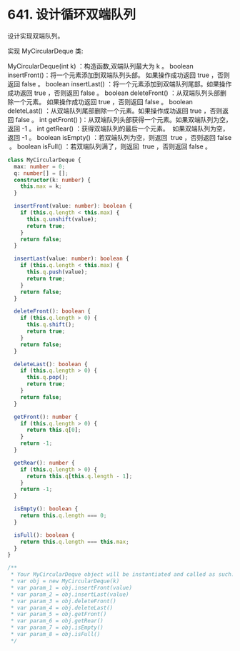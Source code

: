 # 641. 设计循环双端队列

设计实现双端队列。

实现 MyCircularDeque 类:

MyCircularDeque(int k) ：构造函数,双端队列最大为 k 。
boolean insertFront()：将一个元素添加到双端队列头部。 如果操作成功返回 true ，否则返回 false 。
boolean insertLast() ：将一个元素添加到双端队列尾部。如果操作成功返回 true ，否则返回 false 。
boolean deleteFront() ：从双端队列头部删除一个元素。 如果操作成功返回 true ，否则返回 false 。
boolean deleteLast() ：从双端队列尾部删除一个元素。如果操作成功返回 true ，否则返回 false 。
int getFront() )：从双端队列头部获得一个元素。如果双端队列为空，返回 -1 。
int getRear() ：获得双端队列的最后一个元素。  如果双端队列为空，返回 -1 。
boolean isEmpty() ：若双端队列为空，则返回  true ，否则返回 false  。
boolean isFull() ：若双端队列满了，则返回  true ，否则返回 false 。

```ts
class MyCircularDeque {
  max: number = 0;
  q: number[] = [];
  constructor(k: number) {
    this.max = k;
  }

  insertFront(value: number): boolean {
    if (this.q.length < this.max) {
      this.q.unshift(value);
      return true;
    }
    return false;
  }

  insertLast(value: number): boolean {
    if (this.q.length < this.max) {
      this.q.push(value);
      return true;
    }
    return false;
  }

  deleteFront(): boolean {
    if (this.q.length > 0) {
      this.q.shift();
      return true;
    }
    return false;
  }

  deleteLast(): boolean {
    if (this.q.length > 0) {
      this.q.pop();
      return true;
    }
    return false;
  }

  getFront(): number {
    if (this.q.length > 0) {
      return this.q[0];
    }
    return -1;
  }

  getRear(): number {
    if (this.q.length > 0) {
      return this.q[this.q.length - 1];
    }
    return -1;
  }

  isEmpty(): boolean {
    return this.q.length === 0;
  }

  isFull(): boolean {
    return this.q.length === this.max;
  }
}

/**
 * Your MyCircularDeque object will be instantiated and called as such:
 * var obj = new MyCircularDeque(k)
 * var param_1 = obj.insertFront(value)
 * var param_2 = obj.insertLast(value)
 * var param_3 = obj.deleteFront()
 * var param_4 = obj.deleteLast()
 * var param_5 = obj.getFront()
 * var param_6 = obj.getRear()
 * var param_7 = obj.isEmpty()
 * var param_8 = obj.isFull()
 */
```
